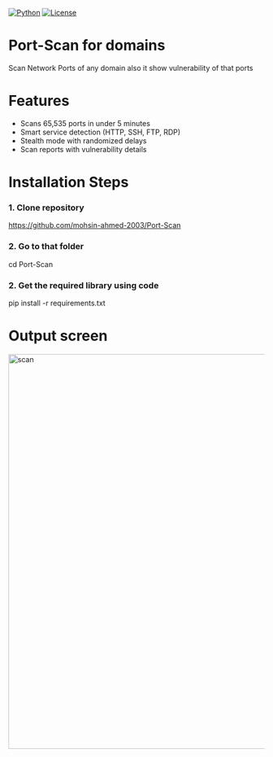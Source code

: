 [![Python](https://img.shields.io/badge/Python-3.8+-blue)](https://python.org)
[![License](https://img.shields.io/badge/License-MIT-green)](LICENSE)

# Port-Scan for domains

Scan Network Ports of any domain also it show vulnerability of that ports

# Features

<ul>
  <li>Scans 65,535 ports in under 5 minutes</li>
  <li>Smart service detection (HTTP, SSH, FTP, RDP)</li>
  <li>Stealth mode with randomized delays</li>
  <li>Scan reports with vulnerability details</li>
</ul>

# Installation Steps
### 1. Clone repository

https://github.com/mohsin-ahmed-2003/Port-Scan

### 2. Go to that folder

cd Port-Scan

### 2. Get the required library using code

pip install -r requirements.txt


# Output screen
<img width="776" alt="scan" src="https://github.com/user-attachments/assets/d7db5b67-32ed-4040-a9ab-d7bcfef55aac" />

